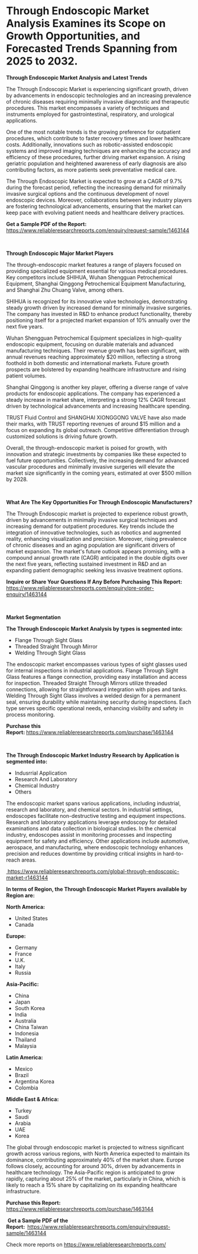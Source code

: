<p><h1>Through Endoscopic Market Analysis Examines its Scope on Growth Opportunities, and Forecasted Trends Spanning from 2025 to 2032.</h1></p><p><strong>Through Endoscopic Market Analysis and Latest Trends</strong></p>
<p><p>The Through Endoscopic Market is experiencing significant growth, driven by advancements in endoscopic technologies and an increasing prevalence of chronic diseases requiring minimally invasive diagnostic and therapeutic procedures. This market encompasses a variety of techniques and instruments employed for gastrointestinal, respiratory, and urological applications.</p><p>One of the most notable trends is the growing preference for outpatient procedures, which contribute to faster recovery times and lower healthcare costs. Additionally, innovations such as robotic-assisted endoscopic systems and improved imaging techniques are enhancing the accuracy and efficiency of these procedures, further driving market expansion. A rising geriatric population and heightened awareness of early diagnosis are also contributing factors, as more patients seek preventative medical care.</p><p>The Through Endoscopic Market is expected to grow at a CAGR of 9.7% during the forecast period, reflecting the increasing demand for minimally invasive surgical options and the continuous development of novel endoscopic devices. Moreover, collaborations between key industry players are fostering technological advancements, ensuring that the market can keep pace with evolving patient needs and healthcare delivery practices.</p></p>
<p><strong>Get a Sample PDF of the Report:&nbsp;</strong> <a href="https://www.reliableresearchreports.com/enquiry/request-sample/1463144?utm_campaign=2188&utm_medium=2&utm_source=Github&utm_content=ia&utm_term=27022025&utm_id=through-endoscopic">https://www.reliableresearchreports.com/enquiry/request-sample/1463144</a></p>
<p>&nbsp;</p>
<p><strong>Through Endoscopic Major Market Players</strong></p>
<p><p>The through-endoscopic market features a range of players focused on providing specialized equipment essential for various medical procedures. Key competitors include SHIHUA, Wuhan Shengguan Petrochemical Equipment, Shanghai Qinggong Petrochemical Equipment Manufacturing, and Shanghai Zhu Chuang Valve, among others.</p><p>SHIHUA is recognized for its innovative valve technologies, demonstrating steady growth driven by increased demand for minimally invasive surgeries. The company has invested in R&D to enhance product functionality, thereby positioning itself for a projected market expansion of 10% annually over the next five years.</p><p>Wuhan Shengguan Petrochemical Equipment specializes in high-quality endoscopic equipment, focusing on durable materials and advanced manufacturing techniques. Their revenue growth has been significant, with annual revenues reaching approximately $20 million, reflecting a strong foothold in both domestic and international markets. Future growth prospects are bolstered by expanding healthcare infrastructure and rising patient volumes.</p><p>Shanghai Qinggong is another key player, offering a diverse range of valve products for endoscopic applications. The company has experienced a steady increase in market share, interpreting a strong 12% CAGR forecast driven by technological advancements and increasing healthcare spending.</p><p>TRUST Fluid Control and SHANGHAI XIONGGONG VALVE have also made their marks, with TRUST reporting revenues of around $15 million and a focus on expanding its global outreach. Competitive differentiation through customized solutions is driving future growth.</p><p>Overall, the through-endoscopic market is poised for growth, with innovation and strategic investments by companies like these expected to fuel future opportunities. Collectively, the increasing demand for advanced vascular procedures and minimally invasive surgeries will elevate the market size significantly in the coming years, estimated at over $500 million by 2028.</p></p>
<p>&nbsp;</p>
<p><strong>What Are The Key Opportunities For Through Endoscopic Manufacturers?</strong></p>
<p><p>The Through Endoscopic market is projected to experience robust growth, driven by advancements in minimally invasive surgical techniques and increasing demand for outpatient procedures. Key trends include the integration of innovative technologies, such as robotics and augmented reality, enhancing visualization and precision. Moreover, rising prevalence of chronic diseases and an aging population are significant drivers of market expansion. The market's future outlook appears promising, with a compound annual growth rate (CAGR) anticipated in the double digits over the next five years, reflecting sustained investment in R&D and an expanding patient demographic seeking less invasive treatment options.</p></p>
<p><strong>Inquire or Share Your Questions If Any Before Purchasing This Report:</strong> <a href="https://www.reliableresearchreports.com/enquiry/pre-order-enquiry/1463144?utm_campaign=2188&utm_medium=2&utm_source=Github&utm_content=ia&utm_term=27022025&utm_id=through-endoscopic">https://www.reliableresearchreports.com/enquiry/pre-order-enquiry/1463144</a></p>
<p>&nbsp;</p>
<p><strong>Market Segmentation</strong></p>
<p><strong>The Through Endoscopic Market Analysis by types is segmented into:</strong></p>
<p><ul><li>Flange Through Sight Glass</li><li>Threaded Straight Through Mirror</li><li>Welding Through Sight Glass</li></ul></p>
<p><p>The endoscopic market encompasses various types of sight glasses used for internal inspections in industrial applications. Flange Through Sight Glass features a flange connection, providing easy installation and access for inspection. Threaded Straight Through Mirrors utilize threaded connections, allowing for straightforward integration with pipes and tanks. Welding Through Sight Glass involves a welded design for a permanent seal, ensuring durability while maintaining security during inspections. Each type serves specific operational needs, enhancing visibility and safety in process monitoring.</p></p>
<p><strong>Purchase this Report:&nbsp;</strong><a href="https://www.reliableresearchreports.com/purchase/1463144?utm_campaign=2188&utm_medium=2&utm_source=Github&utm_content=ia&utm_term=27022025&utm_id=through-endoscopic">https://www.reliableresearchreports.com/purchase/1463144</a></p>
<p>&nbsp;</p>
<p><strong>The Through Endoscopic Market Industry Research by Application is segmented into:</strong></p>
<p><ul><li>Indusrrial Application</li><li>Research And Laboratory</li><li>Chemical Industry</li><li>Others</li></ul></p>
<p><p>The endoscopic market spans various applications, including industrial, research and laboratory, and chemical sectors. In industrial settings, endoscopes facilitate non-destructive testing and equipment inspections. Research and laboratory applications leverage endoscopy for detailed examinations and data collection in biological studies. In the chemical industry, endoscopes assist in monitoring processes and inspecting equipment for safety and efficiency. Other applications include automotive, aerospace, and manufacturing, where endoscopic technology enhances precision and reduces downtime by providing critical insights in hard-to-reach areas.</p></p>
<p><a href="https://www.reliableresearchreports.com/global-through-endoscopic-market-r1463144?utm_campaign=2188&utm_medium=2&utm_source=Github&utm_content=ia&utm_term=27022025&utm_id=through-endoscopic">&nbsp;https://www.reliableresearchreports.com/global-through-endoscopic-market-r1463144</a></p>
<p><strong>In terms of Region, the Through Endoscopic Market Players available by Region are:</strong></p>
<p>
    <p> <strong> North America: </strong>
        <ul>
            <li>United States</li>
            <li>Canada</li>
        </ul>
        </p> 
    <p> <strong> Europe: </strong>
        <ul>
            <li>Germany</li>
            <li>France</li>
            <li>U.K.</li>
            <li>Italy</li>
            <li>Russia</li>
        </ul>
        </p> 
    <p> <strong> Asia-Pacific: </strong>
        <ul>
            <li>China</li>
            <li>Japan</li>
            <li>South Korea</li>
            <li>India</li>
            <li>Australia</li>
            <li>China Taiwan</li>
            <li>Indonesia</li>
            <li>Thailand</li>
            <li>Malaysia</li>
        </ul>
        </p> 
    <p> <strong> Latin America: </strong>
        <ul>
            <li>Mexico</li>
            <li>Brazil</li>
            <li>Argentina Korea</li>
            <li>Colombia</li>
        </ul>
        </p> 
    <p> <strong> Middle East & Africa: </strong>
        <ul>
            <li>Turkey</li>
            <li>Saudi</li>
            <li>Arabia</li>
            <li>UAE</li>
            <li>Korea</li>
        </ul>
    </p>
    </p>
<p><p>The global through endoscopic market is projected to witness significant growth across various regions, with North America expected to maintain its dominance, contributing approximately 40% of the market share. Europe follows closely, accounting for around 30%, driven by advancements in healthcare technology. The Asia-Pacific region is anticipated to grow rapidly, capturing about 25% of the market, particularly in China, which is likely to reach a 15% share by capitalizing on its expanding healthcare infrastructure.</p></p>
<p><strong>Purchase this Report: </strong><a href="https://www.reliableresearchreports.com/purchase/1463144?utm_campaign=2188&utm_medium=2&utm_source=Github&utm_content=ia&utm_term=27022025&utm_id=through-endoscopic">https://www.reliableresearchreports.com/purchase/1463144</a></p>
<p>&nbsp;<strong>Get a Sample PDF of the Report:&nbsp;&nbsp;</strong><a href="https://www.reliableresearchreports.com/enquiry/request-sample/1463144?utm_campaign=2188&utm_medium=2&utm_source=Github&utm_content=ia&utm_term=27022025&utm_id=through-endoscopic">https://www.reliableresearchreports.com/enquiry/request-sample/1463144</a></p>
<p><strong></strong></p>
<p>Check more reports on <a href="https://www.reliableresearchreports.com/?utm_campaign=2188&utm_medium=2&utm_source=Github&utm_content=ia&utm_term=27022025&utm_id=through-endoscopic">https://www.reliableresearchreports.com/</a></p>